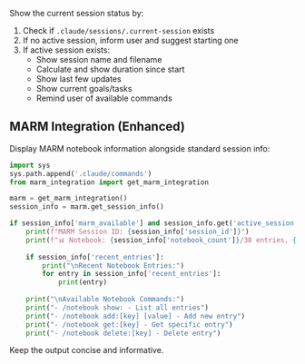 Show the current session status by:

1. Check if `.claude/sessions/.current-session` exists
2. If no active session, inform user and suggest starting one
3. If active session exists:
   - Show session name and filename
   - Calculate and show duration since start
   - Show last few updates
   - Show current goals/tasks
   - Remind user of available commands

## MARM Integration (Enhanced)
Display MARM notebook information alongside standard session info:
```python
import sys
sys.path.append('.claude/commands')
from marm_integration import get_marm_integration

marm = get_marm_integration()
session_info = marm.get_session_info()

if session_info['marm_available'] and session_info.get('active_session'):
    print(f"MARM Session ID: {session_info['session_id']}")
    print(f"📊 Notebook: {session_info['notebook_count']}/30 entries, {session_info['notebook_size']}/30,000 chars")
    
    if session_info['recent_entries']:
        print("\nRecent Notebook Entries:")
        for entry in session_info['recent_entries']:
            print(entry)
    
    print("\nAvailable Notebook Commands:")
    print("- /notebook show: - List all entries")
    print("- /notebook add:[key] [value] - Add new entry")
    print("- /notebook get:[key] - Get specific entry")
    print("- /notebook delete:[key] - Delete entry")
```

Keep the output concise and informative.